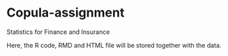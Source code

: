 # Copula-assignment
Statistics for Finance and Insurance

Here, the R code, RMD and HTML file will be stored together with the data. 
